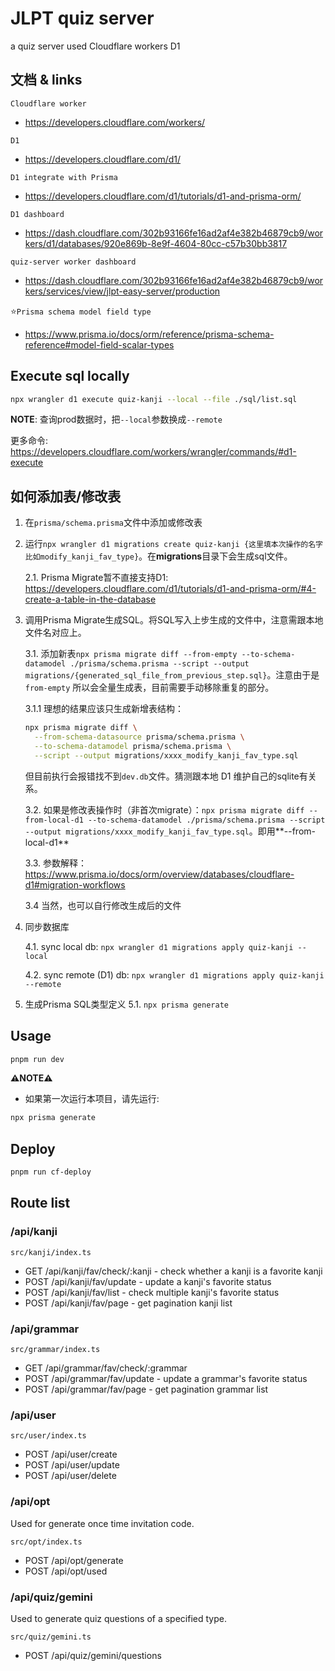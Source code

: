 # JLPT quiz server

a quiz server used Cloudflare workers D1

## 文档 & links

`Cloudflare worker`

- https://developers.cloudflare.com/workers/

`D1`

- https://developers.cloudflare.com/d1/

`D1 integrate with Prisma`

- https://developers.cloudflare.com/d1/tutorials/d1-and-prisma-orm/

`D1 dashboard`

- https://dash.cloudflare.com/302b93166fe16ad2af4e382b46879cb9/workers/d1/databases/920e869b-8e9f-4604-80cc-c57b30bb3817

`quiz-server worker dashboard`

- https://dash.cloudflare.com/302b93166fe16ad2af4e382b46879cb9/workers/services/view/jlpt-easy-server/production

⭐️`Prisma schema model field type`

- https://www.prisma.io/docs/orm/reference/prisma-schema-reference#model-field-scalar-types

## Execute sql locally

```bash
npx wrangler d1 execute quiz-kanji --local --file ./sql/list.sql
```

**NOTE**: 查询prod数据时，把`--local`参数换成`--remote`

更多命令: https://developers.cloudflare.com/workers/wrangler/commands/#d1-execute

## 如何添加表/修改表

1. 在`prisma/schema.prisma`文件中添加或修改表

2. 运行`npx wrangler d1 migrations create quiz-kanji {这里填本次操作的名字比如modify_kanji_fav_type}`。在**migrations**目录下会生成sql文件。

    2.1. Prisma Migrate暂不直接支持D1: https://developers.cloudflare.com/d1/tutorials/d1-and-prisma-orm/#4-create-a-table-in-the-database

3. 调用Prisma Migrate生成SQL。将SQL写入上步生成的文件中，注意需跟本地文件名对应上。

    3.1. 添加新表`npx prisma migrate diff --from-empty --to-schema-datamodel ./prisma/schema.prisma --script --output migrations/{generated_sql_file_from_previous_step.sql}`。注意由于是`from-empty` 所以会全量生成表，目前需要手动移除重复的部分。

      3.1.1 理想的结果应该只生成新增表结构：
      ```bash
      npx prisma migrate diff \
        --from-schema-datasource prisma/schema.prisma \
        --to-schema-datamodel prisma/schema.prisma \
        --script --output migrations/xxxx_modify_kanji_fav_type.sql
      ```
      但目前执行会报错找不到`dev.db`文件。猜测跟本地 D1 维护自己的sqlite有关系。

    3.2. 如果是修改表操作时（非首次migrate）：`npx prisma migrate diff --from-local-d1 --to-schema-datamodel ./prisma/schema.prisma --script --output migrations/xxxx_modify_kanji_fav_type.sql`。即用**--from-local-d1**

    3.3. 参数解释：https://www.prisma.io/docs/orm/overview/databases/cloudflare-d1#migration-workflows

    3.4 当然，也可以自行修改生成后的文件

4. 同步数据库
    
    4.1. sync local db: `npx wrangler d1 migrations apply quiz-kanji --local`

    4.2. sync remote (D1) db: `npx wrangler d1 migrations apply quiz-kanji --remote`

5. 生成Prisma SQL类型定义
    5.1. `npx prisma generate`

## Usage

```bash
pnpm run dev
```

**⚠️NOTE⚠️**

- 如果第一次运行本项目，请先运行:

```bash
npx prisma generate
```

## Deploy

```bash
pnpm run cf-deploy
```

## Route list

### /api/kanji

`src/kanji/index.ts`

- GET /api/kanji/fav/check/:kanji - check whether a kanji is a favorite kanji
- POST /api/kanji/fav/update - update a kanji's favorite status
- POST /api/kanji/fav/list - check multiple kanji's favorite status
- POST /api/kanji/fav/page - get pagination kanji list

### /api/grammar

`src/grammar/index.ts`

- GET /api/grammar/fav/check/:grammar
- POST /api/grammar/fav/update - update a grammar's favorite status
- POST /api/grammar/fav/page - get pagination grammar list

### /api/user

`src/user/index.ts`

- POST /api/user/create
- POST /api/user/update
- POST /api/user/delete

### /api/opt

Used for generate once time invitation code.

`src/opt/index.ts`

- POST /api/opt/generate
- POST /api/opt/used

### /api/quiz/gemini

Used to generate quiz questions of a specified type.

`src/quiz/gemini.ts`

- POST /api/quiz/gemini/questions
